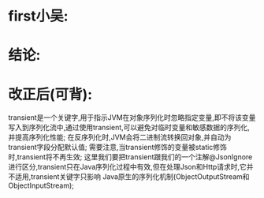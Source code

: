 # first小吴:


# 结论:


# 改正后(可背):
  transient是一个关键字,用于指示JVM在对象序列化时忽略指定变量,即不将该变量写入到序列化流中,通过使用transient,可以避免对临时变量和敏感数据的序列化,
并提高序列化性能;
  在反序列化时,JVM会将二进制流转换回对象,并自动为transient字段分配默认值;
  需要注意,当transient修饰的变量被static修饰时,transient将不再生效;
  这里我们要把transient跟我们的一个注解@JsonIgnore进行区分,transient只在Java序列化过程中有效,但在处理Json和Http请求时,它并不适用,transient关键字只影响
Java原生的序列化机制(ObjectOutputStream和ObjectInputStream);